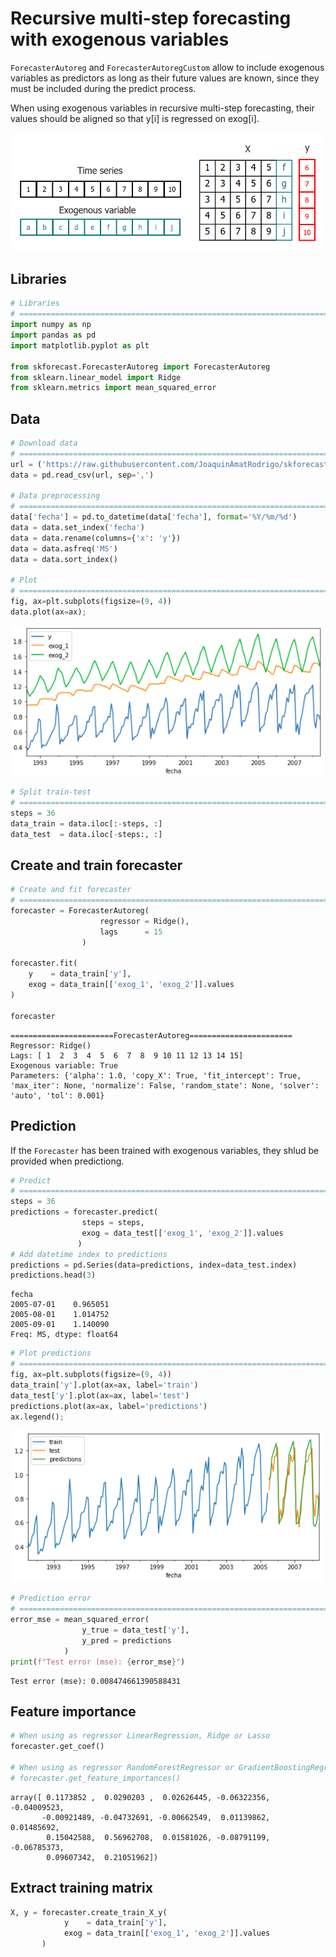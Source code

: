 # Recursive multi-step forecasting with exogenous variables

`ForecasterAutoreg` and `ForecasterAutoregCustom` allow to include exogenous variables as predictors as long as their future values are known, since they must be included during the predict process.

When using exogenous variables in recursive multi-step forecasting, their values should be aligned so that y[i] is regressed on exog[i].

<img src="../img/matrix_transformation_with_exog_variable.png" style="width: 500px;">


## Libraries

``` python
# Libraries
# ==============================================================================
import numpy as np
import pandas as pd
import matplotlib.pyplot as plt

from skforecast.ForecasterAutoreg import ForecasterAutoreg
from sklearn.linear_model import Ridge
from sklearn.metrics import mean_squared_error
```

## Data

``` python
# Download data
# ==============================================================================
url = ('https://raw.githubusercontent.com/JoaquinAmatRodrigo/skforecast/master/data/h2o_exog.csv')
data = pd.read_csv(url, sep=',')

# Data preprocessing
# ==============================================================================
data['fecha'] = pd.to_datetime(data['fecha'], format='%Y/%m/%d')
data = data.set_index('fecha')
data = data.rename(columns={'x': 'y'})
data = data.asfreq('MS')
data = data.sort_index()

# Plot
# ==============================================================================
fig, ax=plt.subplots(figsize=(9, 4))
data.plot(ax=ax);
```
<img src="../img/data_exog.png" style="width: 500px;">

``` python
# Split train-test
# ==============================================================================
steps = 36
data_train = data.iloc[:-steps, :]
data_test  = data.iloc[-steps:, :]
```

## Create and train forecaster


``` python
# Create and fit forecaster
# ==============================================================================
forecaster = ForecasterAutoreg(
                    regressor = Ridge(),
                    lags      = 15
                )

forecaster.fit(
    y    = data_train['y'],
    exog = data_train[['exog_1', 'exog_2']].values
)

forecaster
```

```
=======================ForecasterAutoreg=======================
Regressor: Ridge()
Lags: [ 1  2  3  4  5  6  7  8  9 10 11 12 13 14 15]
Exogenous variable: True
Parameters: {'alpha': 1.0, 'copy_X': True, 'fit_intercept': True, 'max_iter': None, 'normalize': False, 'random_state': None, 'solver': 'auto', 'tol': 0.001}
```

## Prediction

If the `Forecaster` has been trained with exogenous variables, they shlud be provided when predictiong.


``` python
# Predict
# ==============================================================================
steps = 36
predictions = forecaster.predict(
                steps = steps,
                exog = data_test[['exog_1', 'exog_2']].values
               )
# Add datetime index to predictions
predictions = pd.Series(data=predictions, index=data_test.index)
predictions.head(3)
```

```
fecha
2005-07-01    0.965051
2005-08-01    1.014752
2005-09-01    1.140090
Freq: MS, dtype: float64
```

``` python
# Plot predictions
# ==============================================================================
fig, ax=plt.subplots(figsize=(9, 4))
data_train['y'].plot(ax=ax, label='train')
data_test['y'].plot(ax=ax, label='test')
predictions.plot(ax=ax, label='predictions')
ax.legend();
```

<img src="../img/prediction.png" style="width: 500px;">

``` python
# Prediction error
# ==============================================================================
error_mse = mean_squared_error(
                y_true = data_test['y'],
                y_pred = predictions
            )
print(f"Test error (mse): {error_mse}")
```

```
Test error (mse): 0.008474661390588431
```

## Feature importance

``` python
# When using as regressor LinearRegression, Ridge or Lasso
forecaster.get_coef()

# When using as regressor RandomForestRegressor or GradientBoostingRegressor
# forecaster.get_feature_importances()
```

```
array([ 0.1173852 ,  0.0290203 ,  0.02626445, -0.06322356, -0.04009523,
       -0.00921489, -0.04732691, -0.00662549,  0.01139862,  0.01485692,
        0.15042588,  0.56962708,  0.01581026, -0.08791199, -0.06785373,
        0.09607342,  0.21051962])
```

## Extract training matrix

``` python
X, y = forecaster.create_train_X_y(
            y    = data_train['y'],
            exog = data_train[['exog_1', 'exog_2']].values
       )
```